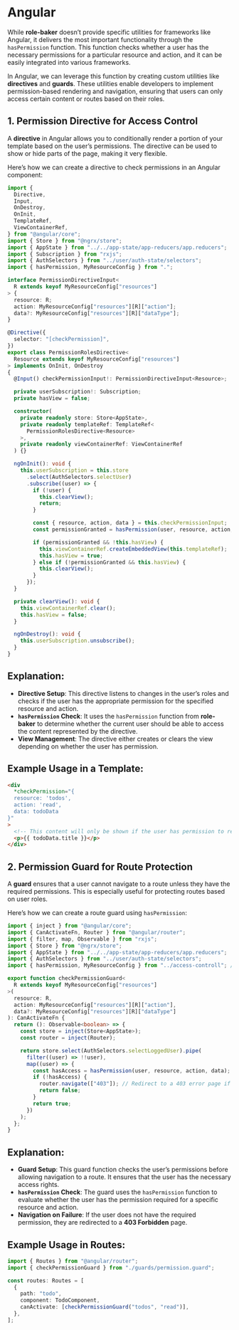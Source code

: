 # Angular

While **role-baker** doesn’t provide specific utilities for frameworks like Angular, it delivers the most important functionality through the `hasPermission` function. This function checks whether a user has the necessary permissions for a particular resource and action, and it can be easily integrated into various frameworks.

In Angular, we can leverage this function by creating custom utilities like **directives** and **guards**. These utilities enable developers to implement permission-based rendering and navigation, ensuring that users can only access certain content or routes based on their roles.

## 1. **Permission Directive** for Access Control

A **directive** in Angular allows you to conditionally render a portion of your template based on the user’s permissions. The directive can be used to show or hide parts of the page, making it very flexible.

Here’s how we can create a directive to check permissions in an Angular component:

```typescript
import {
  Directive,
  Input,
  OnDestroy,
  OnInit,
  TemplateRef,
  ViewContainerRef,
} from "@angular/core";
import { Store } from "@ngrx/store";
import { AppState } from "../../app-state/app-reducers/app.reducers";
import { Subscription } from "rxjs";
import { AuthSelectors } from "../user/auth-state/selectors";
import { hasPermission, MyResourceConfig } from ".";

interface PermissionDirectiveInput<
  R extends keyof MyResourceConfig["resources"]
> {
  resource: R;
  action: MyResourceConfig["resources"][R]["action"];
  data?: MyResourceConfig["resources"][R]["dataType"];
}

@Directive({
  selector: "[checkPermission]",
})
export class PermissionRolesDirective<
  Resource extends keyof MyResourceConfig["resources"]
> implements OnInit, OnDestroy
{
  @Input() checkPermissionInput!: PermissionDirectiveInput<Resource>;

  private userSubscription!: Subscription;
  private hasView = false;

  constructor(
    private readonly store: Store<AppState>,
    private readonly templateRef: TemplateRef<
      PermissionRolesDirective<Resource>
    >,
    private readonly viewContainerRef: ViewContainerRef
  ) {}

  ngOnInit(): void {
    this.userSubscription = this.store
      .select(AuthSelectors.selectUser)
      .subscribe((user) => {
        if (!user) {
          this.clearView();
          return;
        }

        const { resource, action, data } = this.checkPermissionInput;
        const permissionGranted = hasPermission(user, resource, action, data);

        if (permissionGranted && !this.hasView) {
          this.viewContainerRef.createEmbeddedView(this.templateRef);
          this.hasView = true;
        } else if (!permissionGranted && this.hasView) {
          this.clearView();
        }
      });
  }

  private clearView(): void {
    this.viewContainerRef.clear();
    this.hasView = false;
  }

  ngOnDestroy(): void {
    this.userSubscription.unsubscribe();
  }
}
```

## Explanation:

- **Directive Setup**: This directive listens to changes in the user’s roles and checks if the user has the appropriate permission for the specified resource and action.
- **`hasPermission` Check**: It uses the `hasPermission` function from **role-baker** to determine whether the current user should be able to access the content represented by the directive.
- **View Management**: The directive either creates or clears the view depending on whether the user has permission.

## Example Usage in a Template:

```html
<div
  *checkPermission="{
  resource: 'todos', 
  action: 'read', 
  data: todoData
}"
>
  <!-- This content will only be shown if the user has permission to read todos -->
  <p>{{ todoData.title }}</p>
</div>
```

## 2. **Permission Guard** for Route Protection

A **guard** ensures that a user cannot navigate to a route unless they have the required permissions. This is especially useful for protecting routes based on user roles.

Here’s how we can create a route guard using `hasPermission`:

```typescript
import { inject } from "@angular/core";
import { CanActivateFn, Router } from "@angular/router";
import { filter, map, Observable } from "rxjs";
import { Store } from "@ngrx/store";
import { AppState } from "../../app-state/app-reducers/app.reducers";
import { AuthSelectors } from "../user/auth-state/selectors";
import { hasPermission, MyResourceConfig } from "../access-controll"; // adjust the path for your project

export function checkPermissionGuard<
  R extends keyof MyResourceConfig["resources"]
>(
  resource: R,
  action: MyResourceConfig["resources"][R]["action"],
  data?: MyResourceConfig["resources"][R]["dataType"]
): CanActivateFn {
  return (): Observable<boolean> => {
    const store = inject(Store<AppState>);
    const router = inject(Router);

    return store.select(AuthSelectors.selectLoggedUser).pipe(
      filter((user) => !!user),
      map((user) => {
        const hasAccess = hasPermission(user, resource, action, data);
        if (!hasAccess) {
          router.navigate(["403"]); // Redirect to a 403 error page if permission is denied
          return false;
        }
        return true;
      })
    );
  };
}
```

## Explanation:

- **Guard Setup**: This guard function checks the user’s permissions before allowing navigation to a route. It ensures that the user has the necessary access rights.
- **`hasPermission` Check**: The guard uses the `hasPermission` function to evaluate whether the user has the permission required for a specific resource and action.
- **Navigation on Failure**: If the user does not have the required permission, they are redirected to a **403 Forbidden** page.

## Example Usage in Routes:

```typescript
import { Routes } from "@angular/router";
import { checkPermissionGuard } from "./guards/permission.guard";

const routes: Routes = [
  {
    path: "todo",
    component: TodoComponent,
    canActivate: [checkPermissionGuard("todos", "read")],
  },
];
```